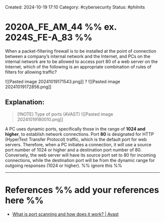 Created: 2024-10-19 17:10
Category: #cybersecurity
Status: #philnits



# 2020A_FE_AM_44 %% ex. 2024S_FE-A_83 %%

When a packet-filtering firewall is to be installed at the point of connection between a company’s internal network and the Internet, and PCs on the internal network are to be allowed to access port 80 of a web server on the Internet, which of the following is an appropriate combination of rules of filters for allowing traffic?

![[Pasted image 20241019171543.png]]
?
![[Pasted image 20241019172856.png]]
## **Explanation:**

> [!NOTE] Type of ports (AVAST)
> ![[Pasted image 20241019180010.png]]

A PC uses dynamic ports, specifically those in the range of **1024 and higher**, to establish network connections. Port **80** is designated for HTTP (HyperText Transfer Protocol) traffic, which is the default port for web servers. Therefore, when a PC initiates a connection, it will use a source port number of 1024 or higher and a destination port number of 80. Conversely, the web server will have its source port set to 80 for incoming connections, while the destination port will be from the dynamic range for outgoing responses (1024 or higher).
%% ignore this %%
<!--SR:!2025-05-10,60,310-->
---









# References %% add your references here %%
- [What is port scanning and how does it work? | Avast](https://www.avast.com/en-ph/business/resources/what-is-port-scanning#pc)
